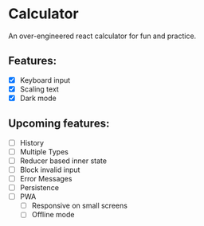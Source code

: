 # Calculator

An over-engineered react calculator for fun and practice.

## Features:

- [x] Keyboard input
- [x] Scaling text
- [x] Dark mode

## Upcoming features:

- [ ] History
- [ ] Multiple Types
- [ ] Reducer based inner state
- [ ] Block invalid input
- [ ] Error Messages
- [ ] Persistence
- [ ] PWA
  - [ ] Responsive on small screens
  - [ ] Offline mode

